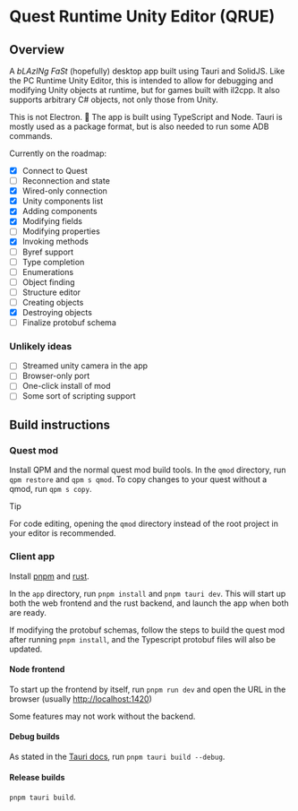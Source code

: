 # Quest Runtime Unity Editor (QRUE)

## Overview

A _bLAzINg FaSt_ (hopefully) desktop app built using Tauri and SolidJS. Like the PC Runtime Unity Editor, this is intended to allow for debugging and modifying Unity objects at runtime, but for games built with il2cpp. It also supports arbitrary C# objects, not only those from Unity.

This is not Electron. 🦀
The app is built using TypeScript and Node. Tauri is mostly used as a package format, but is also needed to run some ADB commands.

Currently on the roadmap:

- [x] Connect to Quest
- [ ] Reconnection and state
- [x] Wired-only connection
- [x] Unity components list
- [x] Adding components
- [x] Modifying fields
- [ ] Modifying properties
- [x] Invoking methods
- [ ] Byref support
- [ ] Type completion
- [ ] Enumerations
- [ ] Object finding
- [ ] Structure editor
- [ ] Creating objects
- [x] Destroying objects
- [ ] Finalize protobuf schema

### Unlikely ideas

- [ ] Streamed unity camera in the app
- [ ] Browser-only port
- [ ] One-click install of mod
- [ ] Some sort of scripting support

## Build instructions

### Quest mod

Install QPM and the normal quest mod build tools. In the `qmod` directory, run `qpm restore` and `qpm s qmod`. To copy changes to your quest without a qmod, run `qpm s copy`.

> [!TIP]
> For code editing, opening the `qmod` directory instead of the root project in your editor is recommended.

### Client app

Install [pnpm](https://pnpm.io/installation) and [rust](https://www.rust-lang.org/tools/install).

In the `app` directory, run `pnpm install` and `pnpm tauri dev`. This will start up both the web frontend and the rust backend, and launch the app when both are ready.

If modifying the protobuf schemas, follow the steps to build the quest mod after running `pnpm install`, and the Typescript protobuf files will also be updated.

#### Node frontend

To start up the frontend by itself, run `pnpm run dev` and open the URL in the browser (usually <http://localhost:1420>)

Some features may not work without the backend.

#### Debug builds

As stated in the [Tauri docs](https://tauri.studio/docs/debugging/#create-a-debug-build), run `pnpm tauri build --debug`.

#### Release builds

`pnpm tauri build`.
